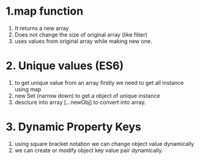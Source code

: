 # 1.map function
1. It returns a new array
2. Does not change the size of original array (like filter)
3. uses values from original array while making new one.   


# 2. Unique values (ES6)
1. to get unique value from an array firstly we need to get all instance using map
2. new Set (narrow down) to get a object of unique instance
3. descture into array [...newObj] to convert into array.


# 3. Dynamic Property Keys
1. using square bracket notation we can change object value dynamically
2. we can create or modify object key value pair dynamically.

